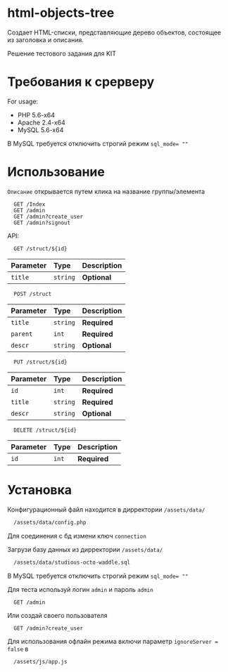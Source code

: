 # html-objects-tree
Создает HTML-списки, представляющие дерево объектов, состоящее из заголовка и описания.

Решение тестового задания для KIT


# Требования к срерверу

For usage:
* PHP 5.6-x64
* Apache 2.4-x64
* MySQL 5.6-x64


В MySQL требуется отключить строгий режим `sql_mode= ""`

# Использование

`Описание` открывается путем клика на название группы/элемента

```http
  GET /Index
  GET /admin
  GET /admin?create_user
  GET /admin?signout
```

API:
```http
  GET /struct/${id}
```

| Parameter | Type     | Description                       |
| :-------- | :------- | :-------------------------------- |
| `title`      | `string` | **Optional** |

```http
  POST /struct
```

| Parameter | Type     | Description                       |
| :-------- | :------- | :-------------------------------- |
| `title`      | `string` | **Required** |
| `parent`      | `int` | **Required** |
| `descr`      | `string` | **Optional** |

```http
  PUT /struct/${id}
```

| Parameter | Type     | Description                       |
| :-------- | :------- | :-------------------------------- |
| `id`      | `int` | **Required**|
| `title`      | `string` | **Required** |
| `descr`      | `string` | **Optional** |

```http
  DELETE /struct/${id}
```

| Parameter | Type     | Description                       |
| :-------- | :------- | :-------------------------------- |
| `id`      | `int` | **Required**|



# Установка
Конфигурационный файл находится в дирректории `/assets/data/`

```bash
  /assets/data/config.php
```

Для соединения с бд измени ключ `connection` 


Загрузи базу данных из дирректории `/assets/data/`

```bash
  /assets/data/studious-octo-waddle.sql
```

В MySQL требуется отключить строгий режим `sql_mode= ""`


  Для теста используй логин `admin` и пароль `admin`
```http
  GET /admin
```

Или создай своего пользователя
```http
  GET /admin?create_user
```

Для использования офлайн режима включи параметр `ignoreServer = false` в 
```bash
  /assets/js/app.js
```